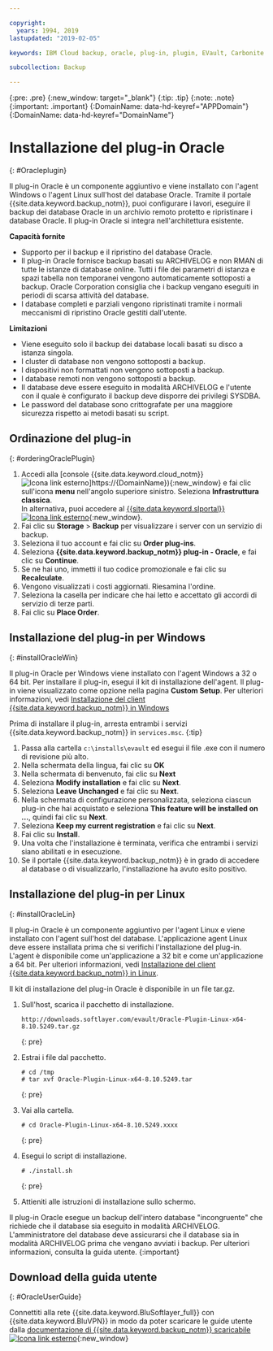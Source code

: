```yaml
---

copyright:
  years: 1994, 2019
lastupdated: "2019-02-05"

keywords: IBM Cloud backup, oracle, plug-in, plugin, EVault, Carbonite

subcollection: Backup

---
```

{:pre: .pre}
{:new_window: target="_blank"}
{:tip: .tip}
{:note: .note}
{:important: .important}
{:DomainName: data-hd-keyref="APPDomain"}
{:DomainName: data-hd-keyref="DomainName"}

# Installazione del plug-in Oracle
{: #Oracleplugin}

Il plug-in Oracle è un componente aggiuntivo e viene installato con l'agent Windows o l'agent Linux sull'host del database Oracle. Tramite il portale {{site.data.keyword.backup_notm}}, puoi configurare i lavori, eseguire il backup dei database Oracle in un archivio remoto protetto e ripristinare i database Oracle. Il plug-in Oracle si integra nell'architettura esistente.

**Capacità fornite**

- Supporto per il backup e il ripristino del database Oracle.
- Il plug-in Oracle fornisce backup basati su ARCHIVELOG e non RMAN di tutte le istanze di database online. Tutti i file dei parametri di istanza e spazi tabella non temporanei vengono automaticamente sottoposti a backup. Oracle Corporation consiglia che i backup vengano eseguiti in periodi di scarsa attività del database.
- I database completi e parziali vengono ripristinati tramite i normali meccanismi di ripristino Oracle gestiti dall'utente.

**Limitazioni**
- Viene eseguito solo il backup dei database locali basati su disco a istanza singola.
- I cluster di database non vengono sottoposti a backup.
- I dispositivi non formattati non vengono sottoposti a backup.
- I database remoti non vengono sottoposti a backup.
- Il database deve essere eseguito in modalità ARCHIVELOG e l'utente con il quale è configurato il backup deve disporre dei privilegi SYSDBA.
- Le password del database sono crittografate per una maggiore sicurezza rispetto ai metodi basati su script.

## Ordinazione del plug-in
{: #orderingOraclePlugin}

1. Accedi alla [console {{site.data.keyword.cloud_notm}} ![Icona link esterno](../../icons/launch-glyph.svg "Icona link esterno")]https://{DomainName}){:new_window} e fai clic sull'icona **menu** nell'angolo superiore sinistro. Seleziona **Infrastruttura classica**. <br/>
   In alternativa, puoi accedere al [{{site.data.keyword.slportal}} ![Icona link esterno](../../icons/launch-glyph.svg "Icona link esterno")](https://control.softlayer.com/){:new_window}.
2. Fai clic su **Storage** > **Backup** per visualizzare i server con un servizio di backup.
3. Seleziona il tuo account e fai clic su **Order plug-ins**.
4. Seleziona **{{site.data.keyword.backup_notm}} plug-in - Oracle**, e fai clic su **Continue**.
5. Se ne hai uno, immetti il tuo codice promozionale e fai clic su **Recalculate**.
6. Vengono visualizzati i costi aggiornati. Riesamina l'ordine.
7. Seleziona la casella per indicare che hai letto e accettato gli accordi di servizio di terze parti.
8. Fai clic su **Place Order**.

## Installazione del plug-in per Windows
{: #installOracleWin}

Il plug-in Oracle per Windows viene installato con l'agent Windows a 32 o 64 bit. Per installare il plug-in, esegui il kit di installazione dell'agent. Il plug-in viene visualizzato come opzione nella pagina **Custom Setup**. Per ulteriori informazioni, vedi [Installazione del client {{site.data.keyword.backup_notm}} in Windows](/docs/infrastructure/Backup?topic=Backup-InstallinWindows)

Prima di installare il plug-in, arresta entrambi i servizi {{site.data.keyword.backup_notm}} in `services.msc`.
{:tip}

1. Passa alla cartella `c:\installs\evault` ed esegui il file .exe con il numero di revisione più alto.
2. Nella schermata della lingua, fai clic su **OK**
3. Nella schermata di benvenuto, fai clic su **Next**
4. Seleziona **Modify installation** e fai clic su **Next**.
5. Seleziona **Leave Unchanged** e fai clic su **Next**.
6. Nella schermata di configurazione personalizzata, seleziona ciascun plug-in che hai acquistato e seleziona **This feature will be installed on ...**, quindi fai clic su **Next**.
7. Seleziona **Keep my current registration** e fai clic su **Next**.
8. Fai clic su **Install**.
9. Una volta che l'installazione è terminata, verifica che entrambi i servizi siano abilitati e in esecuzione.
10. Se il portale {{site.data.keyword.backup_notm}} è in grado di accedere al database o di visualizzarlo, l'installazione ha avuto esito positivo.

## Installazione del plug-in per Linux
{: #installOracleLin}

Il plug-in Oracle è un componente aggiuntivo per l'agent Linux e viene installato con l'agent sull'host del database. L'applicazione agent Linux deve essere installata prima che si verifichi l'installazione del plug-in. L'agent è disponibile come un'applicazione a 32 bit e come un'applicazione a 64 bit. Per ulteriori informazioni, vedi [Installazione del client {{site.data.keyword.backup_notm}} in Linux](/docs/infrastructure/Backup?topic=Backup-InstallinLinux).

Il kit di installazione del plug-in Oracle è disponibile in un file tar.gz.

1. Sull'host, scarica il pacchetto di installazione.
   ```
   http://downloads.softlayer.com/evault/Oracle-Plugin-Linux-x64-8.10.5249.tar.gz
   ```
   {: pre}

2. Estrai i file dal pacchetto.
   ```
   # cd /tmp
   # tar xvf Oracle-Plugin-Linux-x64-8.10.5249.tar
   ```
   {: pre}

3. Vai alla cartella.
   ```
   # cd Oracle-Plugin-Linux-x64-8.10.5249.xxxx
   ```
   {: pre}

4. Esegui lo script di installazione.
   ```
   # ./install.sh
   ```
   {: pre}

5. Attieniti alle istruzioni di installazione sullo schermo.

Il plug-in Oracle esegue un backup dell'intero database "incongruente" che richiede che il database sia eseguito in modalità ARCHIVELOG. L'amministratore del database deve assicurarsi che il database sia in modalità ARCHIVELOG prima che vengano avviati i backup. Per ulteriori informazioni, consulta la guida utente.
{:important}


## Download della guida utente
{: #OracleUserGuide}

Connettiti alla rete {{site.data.keyword.BluSoftlayer_full}} con {{site.data.keyword.BluVPN}} in modo da poter scaricare le guide utente dalla [documentazione di {{site.data.keyword.backup_notm}} scaricabile ![Icona link esterno](../../icons/launch-glyph.svg "Icona link esterno")](http://downloads.service.softlayer.com/evault/Documentation/){:new_window}
